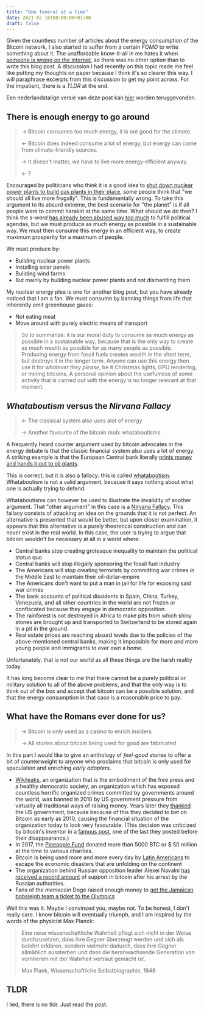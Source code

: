 ```yaml
---
title: "One funeral at a time"
date: 2021-02-16T08:00:00+01:00
draft: false
---
```

Given the countless number of articles about the energy consumption of the Bitcoin network, I also started to suffer from a certain _FOMO_
to write something about it. The unaffordable know-it-all in me hates it when [someone is wrong on the internet](https://xkcd.com/386/),
so there was no other option than to write this blog post. A discussion I had recently on this topic made
me feel like putting my thoughts on paper because I think it's so clearer this way. I will paraphrase excerpts from this discussion
to get my point across. For the impatient, there is a _TLDR_ at the end.

Een nederlandstalige versie van deze post kan [hier](https://kwintendebacker.com/nl/posts/max_planck) worden teruggevonden.

## There is enough energy to go around
> -> Bitcoin consumes too much energy, it is not good for the climate.
>
> <- Bitcoin does indeed consume a lot of energy, but energy can come from climate-friendly sources.
>
> -> It doesn't matter, we have to live more energy-efficient anyway.
> 
> <- ?

Encouraged by politicians who think it is a good idea to [shut down nuclear power plants to build gas plants in their place](https://www.tijd.be/politiek-economie/belgie/algemeen/regering-zet-stap-richting-sluting-kerncentrales/10282516.html),
some people think that "we should all live more frugally". This is fundamentally wrong.
To take this argument to its absurd extreme, the best scenario for "the planet" is if all people were to commit harakiri at the same time.
What should we do then? I think the _s-word_ [has already been abused way too much](https://xkcd.com/1007/) to fulfill political agendas,
but we must produce as much energy as possible in a sustainable way. We must then consume this energy in an efficient way,
to create maximum prosperity for a maximum of people.

We must produce by:

- Building nuclear power plants
- Installing solar panels
- Building wind farms
- But mainly by building nuclear power plants and not dismantling them

My nuclear energy plea is one for another blog post, but you have already noticed that I am a fan.
We must consume by banning things from life that inherently emit greenhouse gases:

- Not eating meat
- Move around with purely electric means of transport

> So to summarize: it is our moral duty to consume as much energy as possible in a sustainable way,
> because that is the only way to create as much wealth as possible for as many people as possible. Producing energy from fossil fuels
> creates wealth in the short term, but destroys it in the longer term. Anyone can use this energy
> then use it for _whatever they please_, be it Christmas lights, GPU rendering, or mining bitcoins. A personal
> opinion about the usefulness of some activity that is carried out with the energy is no longer relevant at that moment.

## _Whataboutism_ versus the _Nirvana Fallacy_

> <- The classical system also uses alot of energy
> 
> -> Another favourite of the bitcoin mob: whataboutisms.

A frequently heard counter argument used by bitcoin advocates in the energy debate is that the classic financial system also uses a lot of energy.
A striking example is that the European Central bank literally [prints money and hands it out to oil giants](https://www.greenpeace.org/eu-unit/issues/climate-energy/3933/ecb-injects-e7-billion-into-fossil-fuels-coronavirus-crisis/).

This is correct, but it is also a fallacy: this is called [whataboutism](https://en.wikipedia.org/wiki/Whataboutism). Whataboutism is
not a valid argument, because it says nothing about what one is actually trying to defend.

Whataboutisms can however be used to illustrate the invalidity
of another argument. That "other argument" in this case is a [Nirvana Fallacy](https://en.wikipedia.org/wiki/Nirvana_fallacy).
This fallacy consists of attacking an idea on the grounds that it is not perfect. An alternative is presented that would be better,
but upon closer examination, it appears that this alternative is a purely theoretical construction and can never exist in the real world. In this case, the user is trying to argue that bitcoin wouldn't be necessary at all in a world where:

- Central banks stop creating grotesque inequality to maintain the political status quo
- Central banks will stop illegally sponsoring the fossil fuel industry
- The Americans will stop creating terrorists by committing war crimes in the Middle East to maintain their oil-dollar-empire
- The Americans don't want to put a man in jail for life for exposing said war crimes
- The bank accounts of political dissidents in Spain, China, Turkey, Venezuela, and all other countries in the world are not frozen or confiscated because they engage in democratic opposition.
- The rainforest is not destroyed in Africa to make pits from which shiny stones are brought up and transported to Switzerland to be stored again in a pit in the ground.
- Real estate prices are reaching absurd levels due to the policies of the above-mentioned central banks, making it impossible for more and more young people and immigrants to ever own a home.

Unfortunately, that is not our world as all these things are the harsh reality today.

It has long become clear to me that there cannot be a purely political or military solution to all of the above problems,
and that the only way is to think out of the box and accept that bitcoin can be a possible solution,
and that the energy consumption in that case is a reasonable price to pay.
## What have the Romans ever done for us?

> -> Bitcoin is only used as a casino to enrich insiders
> 
> -> All stories about bitcoin being used for good are fabricated

In this part I would like to give an anthology of _feel-good_ stories to offer a bit of counterweight to anyone who proclaims that
bitcoin is only used for speculation and enriching _early adopters_.

- [Wikileaks](https://wikileaks.org/), an organization that is the embodiment of the free press and a healthy democratic society, an organization
which has exposed countless horrific organized crimes committed by governments around the world, was banned in 2010 by US government pressure from virtually all traditional ways of raising money. Years later they [thanked](https://twitter.com/DefendAssange/status/919247873648283653) the US government, because because of this they decided to bet on Bitcoin as early as 2010, causing the financial situation of the organization today to look very favourable. (This decision was criticized by bitcoin's inventor in a [famous post](https://bitcointalk.org/index.php?topic=2216.msg29280#msg29280), one of the last they posted before their disappearance.)
- In 2017, the [Pineapple Fund](http://pineapplefund.org/) donated more than 5000 BTC or $ 50 million at the time to various charities.
- Bitcoin is being used more and more every day by [Latin Americans](https://www.usefultulips.org/) to escape the economic disasters that are unfolding on the continent
- The organization behind Russian opposition leader Alexei Navalni [has received a record amount](https://www.reuters.com/article/us-russia-politics-navalny-crypto-curren-idUSKBN2AB2GR) of support in bitcoin after his arrest by the Russian authorities.
- Fans of the _memecoin_ Doge raised enough money to [get the Jamaican bobsleigh team a ticket to the Olympics](https://www.theguardian.com/technology/2014/jan/20/jamaican-bobsled-team-raises-dogecoin-winter-olympics)


Well this was it. Maybe I convinced you, maybe not. To be honest, I don't really care. I know bitcoin will eventually triumph,
and I am inspired by the words of the physicist Max Planck:

> Eine neue wissenschaftliche Wahrheit pflegt sich nicht in der Weise durchzusetzen, dass ihre Gegner überzeugt werden und sich als belehrt erklären, sondern vielmehr dadurch, dass ihre Gegner allmählich aussterben und dass die heranwachsende Generation von vornherein mit der Wahrheit vertraut gemacht ist.
>
>  Max Plank, Wissenschaftliche Selbstbiographie, 1948

## TLDR
I lied, there is no tldr. Just read the post.